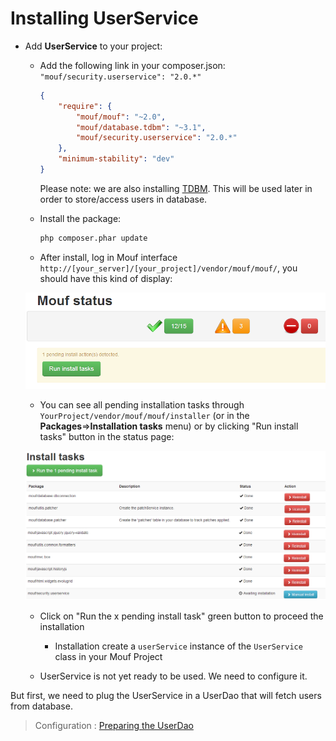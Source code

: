 Installing <b>UserService</b>
=============================

- Add <b>UserService</b> to your project:
	- Add the following link in your composer.json:  <code>"mouf/security.userservice": "2.0.*"</code>
	
		```json	
		{
		    "require": {
		        "mouf/mouf": "~2.0",
				"mouf/database.tdbm": "~3.1",
				"mouf/security.userservice": "2.0.*"
		    },
		    "minimum-stability": "dev" 
		}
		```
		
		Please note: we are also installing [TDBM](http://mouf-php.com/packages/mouf/database.tdbm). This will be used
		later in order to store/access users in database.
		
	- Install the package:
	
		```sh	
		php composer.phar update
		```
	
	- After install, log in Mouf interface <code>http://[your_server]/[your_project]/vendor/mouf/mouf/</code>, you should have this kind of display:
	
	
	![Install user service](images/userservice_install_1.png)
	
	
	- You can see all pending installation tasks through <code>YourProject/vendor/mouf/mouf/installer</code> (or in the **Packages**=>**Installation tasks** menu) 
	  or by clicking "Run install tasks" button in the status page:
	
	
	![Install user service](images/userservice_install_2.png)
	
	
	- Click on "Run the x pending install task" green button to proceed the installation
		- Installation create a <code>userService</code> instance of the <code>UserService</code> class in your Mouf Project
		
	- UserService is not yet ready to be used. We need to configure it.

But first, we need to plug the UserService in a UserDao that will fetch users from database.

> Configuration : [Preparing the UserDao](userServiceInterfaces.md)